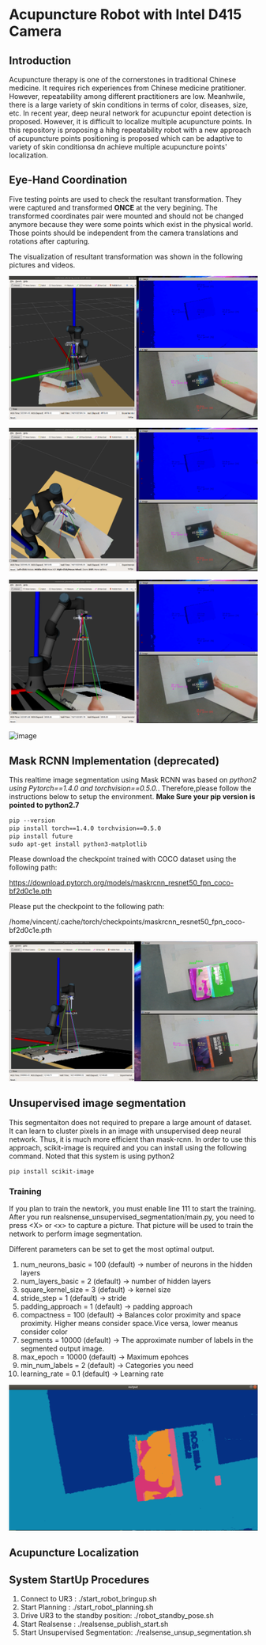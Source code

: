 # Acupuncture Robot with Intel D415 Camera

## Introduction
Acupuncture therapy is one of the cornerstones in traditional Chinese medicine. It requires rich experiences from Chinese medicine pratitioner. However, repeatability among different practitioners are low. Meanhwile, there is a large variety of skin conditions in terms of color, diseases, size, etc. In recent year, deep neural network for acupunctur epoint detection is proposed. However, it is difficult to localize multiple acupuncture points. In this repository is proposing a hihg repeatability robot with a new approach of acupuncture points positioning is proposed which can be adaptive to variety of skin conditionsa dn achieve multiple acupuncture points' localization.

## Eye-Hand Coordination
Five testing points are used to check the resultant transformation. They were captured and transformed **ONCE** at the very begining. The transformed coordinates pair were mounted and should not be changed anymore because they were some points which exist in the physical world. Those points should be independent from the camera translations and rotations after capturing. 

The visualization of resultant transformation was shown in the following pictures and videos. 

![image](https://github.com/vincent51689453/realsense_acp_robot/blob/melodic-ur3-devel/git_image/hand-eye-coordination/rviz01.png)

![image](https://github.com/vincent51689453/realsense_acp_robot/blob/melodic-ur3-devel/git_image/hand-eye-coordination/rviz02.png)

![image](https://github.com/vincent51689453/realsense_acp_robot/blob/melodic-ur3-devel/git_image/hand-eye-coordination/rviz03.png)

![image](https://github.com/vincent51689453/realsense_acp_robot/blob/melodic-ur3-devel/git_image/hand-eye-coordination/rviz_image_world_tf.gif)

## Mask RCNN Implementation (deprecated)
This realtime image segmentation using Mask RCNN was based on *python2 using Pytorch==1.4.0 and torchvision==0.5.0.*. Therefore,please follow the instructions below to setup the environment. **Make Sure your pip version is pointed to python2.7**


```
pip --version
pip install torch==1.4.0 torchvision==0.5.0
pip install future
sudo apt-get install python3-matplotlib
```

Please download the checkpoint trained with COCO dataset using the following path:

https://download.pytorch.org/models/maskrcnn_resnet50_fpn_coco-bf2d0c1e.pth


Please put the checkpoint to the following path:

/home/vincent/.cache/torch/checkpoints/maskrcnn_resnet50_fpn_coco-bf2d0c1e.pth

![image](https://github.com/vincent51689453/realsense_acp_robot/blob/melodic-ur3-devel/git_image/image_segmentation/mask_rcnn_01.png)

## Unsupervised image segmentation
This segmentaiton does not required to prepare a large amount of dataset. It can learn to cluster pixels in an image with unsupervised deep neural network. Thus, it is much more efficient than mask-rcnn. In order to use this approach, scikit-image is required and you can install using the following command. Noted that this system is using python2
```
pip install scikit-image
```

### Training
If you plan to train the newtork, you must enable line 111 to start the training. After you run realsnense_unsupervised_segmentation/main.py, you need to press \<X\> or \<x\> to capture a picture. That picture will be used to train the network to perform image segmentation.

Different parameters can be set to get the most optimal output.

1. num_neurons_basic = 100 (default) -> number of neurons in the hidden layers
2. num_layers_basic = 2 (default) -> number of hidden layers
3. square_kernel_size = 3 (default) -> kernel size
4. stride_step = 1 (default) -> stride 
5. padding_approach = 1 (default) -> padding approach
6. compactness = 100 (default) -> Balances color proximity and space proximity. Higher means consider space.Vice versa, lower meanus consider color
7. segments = 10000 (default) -> The approximate number of labels in the segmented output image.
8. max_epoch = 10000 (default) -> Maximum epohces
9. min_num_labels = 2 (default) -> Categories you need
10. learning_rate = 0.1 (default) -> Learning rate

![image](https://github.com/vincent51689453/realsense_acp_robot/blob/melodic-ur3-devel/git_image/image_segmentation/unsupervised_segmentation.png)

## Acupuncture Localization


## System StartUp Procedures
1) Connect to UR3    : ./start_robot_bringup.sh
2) Start Planning    : ./start_robot_planning.sh
3) Drive UR3 to the standby position: ./robot_standby_pose.sh
3) Start Realsense   : ./realsense_publish_start.sh
3) Start Unsupervised Segmentation: ./realsense_unsup_segmentation.sh

